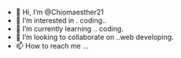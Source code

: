 - 👋 Hi, I’m @Chiomaesther21
- 👀 I’m interested in . coding..
- 🌱 I’m currently learning .. coding.
- 💞️ I’m looking to collaborate on ..web developing.
- 📫 How to reach me ...

<!---
Chiomaesther21/Chiomaesther21 is a ✨ special ✨ repository because its `README.md` (this file) appears on your GitHub profile.
You can click the Preview link to take a look at your changes.
--->
